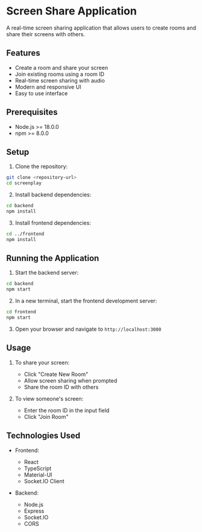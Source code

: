 # Screen Share Application

A real-time screen sharing application that allows users to create rooms and share their screens with others.

## Features

- Create a room and share your screen
- Join existing rooms using a room ID
- Real-time screen sharing with audio
- Modern and responsive UI
- Easy to use interface

## Prerequisites

- Node.js >= 18.0.0
- npm >= 8.0.0

## Setup

1. Clone the repository:
```bash
git clone <repository-url>
cd screenplay
```

2. Install backend dependencies:
```bash
cd backend
npm install
```

3. Install frontend dependencies:
```bash
cd ../frontend
npm install
```

## Running the Application

1. Start the backend server:
```bash
cd backend
npm start
```

2. In a new terminal, start the frontend development server:
```bash
cd frontend
npm start
```

3. Open your browser and navigate to `http://localhost:3000`

## Usage

1. To share your screen:
   - Click "Create New Room"
   - Allow screen sharing when prompted
   - Share the room ID with others

2. To view someone's screen:
   - Enter the room ID in the input field
   - Click "Join Room"

## Technologies Used

- Frontend:
  - React
  - TypeScript
  - Material-UI
  - Socket.IO Client

- Backend:
  - Node.js
  - Express
  - Socket.IO
  - CORS 